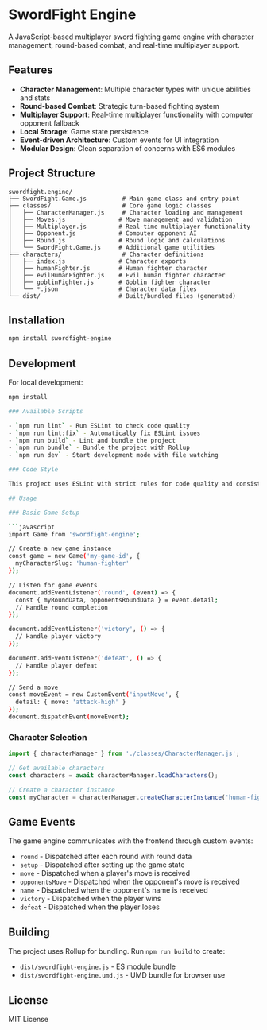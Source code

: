 # SwordFight Engine

A JavaScript-based multiplayer sword fighting game engine with character management, round-based combat, and real-time multiplayer support.

## Features

- **Character Management**: Multiple character types with unique abilities and stats
- **Round-based Combat**: Strategic turn-based fighting system
- **Multiplayer Support**: Real-time multiplayer functionality with computer opponent fallback
- **Local Storage**: Game state persistence
- **Event-driven Architecture**: Custom events for UI integration
- **Modular Design**: Clean separation of concerns with ES6 modules

## Project Structure

```
swordfight.engine/
├── SwordFight.Game.js          # Main game class and entry point
├── classes/                    # Core game logic classes
│   ├── CharacterManager.js     # Character loading and management
│   ├── Moves.js               # Move management and validation
│   ├── Multiplayer.js         # Real-time multiplayer functionality
│   ├── Opponent.js            # Computer opponent AI
│   ├── Round.js               # Round logic and calculations
│   └── SwordFight.Game.js     # Additional game utilities
├── characters/                 # Character definitions
│   ├── index.js               # Character exports
│   ├── humanFighter.js        # Human fighter character
│   ├── evilHumanFighter.js    # Evil human fighter character
│   ├── goblinFighter.js       # Goblin fighter character
│   └── *.json                 # Character data files
└── dist/                      # Built/bundled files (generated)
```

## Installation

```bash
npm install swordfight-engine
```

## Development

For local development:

```bash
npm install

### Available Scripts

- `npm run lint` - Run ESLint to check code quality
- `npm run lint:fix` - Automatically fix ESLint issues
- `npm run build` - Lint and bundle the project
- `npm run bundle` - Bundle the project with Rollup
- `npm run dev` - Start development mode with file watching

### Code Style

This project uses ESLint with strict rules for code quality and consistency. Run `npm run lint` to check your code before committing.

## Usage

### Basic Game Setup

```javascript
import Game from 'swordfight-engine';

// Create a new game instance
const game = new Game('my-game-id', {
  myCharacterSlug: 'human-fighter'
});

// Listen for game events
document.addEventListener('round', (event) => {
  const { myRoundData, opponentsRoundData } = event.detail;
  // Handle round completion
});

document.addEventListener('victory', () => {
  // Handle player victory
});

document.addEventListener('defeat', () => {
  // Handle player defeat
});

// Send a move
const moveEvent = new CustomEvent('inputMove', {
  detail: { move: 'attack-high' }
});
document.dispatchEvent(moveEvent);
```

### Character Selection

```javascript
import { characterManager } from './classes/CharacterManager.js';

// Get available characters
const characters = await characterManager.loadCharacters();

// Create a character instance
const myCharacter = characterManager.createCharacterInstance('human-fighter');
```

## Game Events

The game engine communicates with the frontend through custom events:

- `round` - Dispatched after each round with round data
- `setup` - Dispatched after setting up the game state
- `move` - Dispatched when a player's move is received
- `opponentsMove` - Dispatched when the opponent's move is received
- `name` - Dispatched when the opponent's name is received
- `victory` - Dispatched when the player wins
- `defeat` - Dispatched when the player loses

## Building

The project uses Rollup for bundling. Run `npm run build` to create:

- `dist/swordfight-engine.js` - ES module bundle
- `dist/swordfight-engine.umd.js` - UMD bundle for browser use

## License

MIT License
